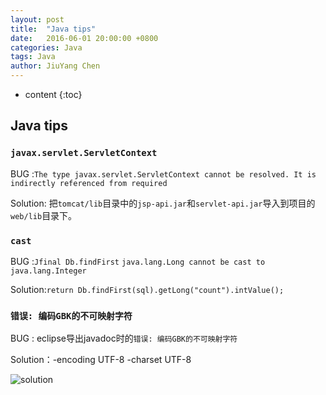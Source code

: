 ```yaml
---
layout: post
title:  "Java tips"
date:   2016-06-01 20:00:00 +0800
categories: Java
tags: Java
author: JiuYang Chen
---
```


* content
{:toc}




## Java tips

### `javax.servlet.ServletContext`

BUG :`The type javax.servlet.ServletContext cannot be resolved. It is indirectly referenced from required`

Solution: 把`tomcat/lib`目录中的`jsp-api.jar`和`servlet-api.jar`导入到项目的`web/lib`目录下。
	

### `cast`

BUG :`Jfinal Db.findFirst` `java.lang.Long cannot be cast to java.lang.Integer`

Solution:`return Db.findFirst(sql).getLong("count").intValue();`
	
	
### `错误: 编码GBK的不可映射字符`

BUG : eclipse导出javadoc时的`错误: 编码GBK的不可映射字符`	

Solution：-encoding UTF-8 -charset UTF-8

![solution](http://wx2.sinaimg.cn/large/c584f169gy1fnkw18fb5bj20h40gwjrx.jpg)	
	
	
	
	
	
	
	
	
	
	